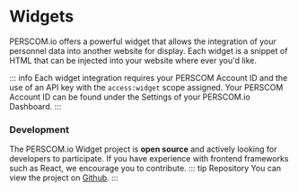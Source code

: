 # Widgets

PERSCOM.io offers a powerful widget that allows the integration of your personnel data into another website for display. Each widget is a snippet of HTML that can be injected into your website where ever you'd like.

::: info
Each widget integration requires your PERSCOM Account ID and the use of an API key with the `access:widget` scope assigned. Your PERSCOM Account ID can be found under the Settings of your PERSCOM.io Dashboard.
:::

### Development
The PERSCOM.io Widget project is **open source** and actively looking for developers to participate. If you have experience with frontend frameworks such as React, we encourage you to contribute.
::: tip Repository 
 You can view the project on [Github](https://github.com/DeschutesDesignGroupLLC/PERSCOM-3.0-Widget).
:::
